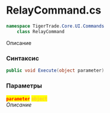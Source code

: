 
# RelayCommand.cs
```csharp
namespace TigerTrade.Core.UI.Commands  
    class RelayCommand
```

Описание

### Синтаксис
```csharp
public void Execute(object parameter)
```

### Параметры  
<mark style="color:red;">**`parameter`**</mark> <mark style="color: rgb(255, 166, 87);">`object`</mark>  
 *Описание*  
  

                    
                    